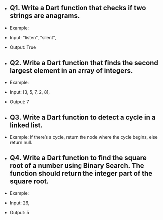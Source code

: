 - ## Q1. Write a Dart function that checks if two strings are anagrams.
- Example:
- Input: "listen", "silent",
- Output: True

- ## Q2. Write a Dart function that finds the second largest element in an array of integers.
- Example:
- Input: [3, 5, 7, 2, 8],
- Output: 7

- ## Q3. Write a Dart function to detect a cycle in a linked list.
- Example: If there’s a cycle, return the node where the cycle begins, else return null.

- ## Q4. Write a Dart function to find the square root of a number using Binary Search. The function should return the integer part of the square root.
- Example:
- Input: 26,
- Output: 5